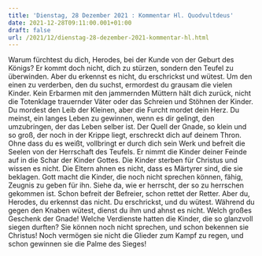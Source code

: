 ```yaml
---
title: 'Dienstag, 28 Dezember 2021 : Kommentar Hl. Quodvultdeus'
date: 2021-12-28T09:11:00.001+01:00
draft: false
url: /2021/12/dienstag-28-dezember-2021-kommentar-hl.html
---
```


Warum fürchtest du dich, Herodes, bei der Kunde von der Geburt des Königs? Er kommt doch nicht, dich zu stürzen, sondern den Teufel zu überwinden. Aber du erkennst es nicht, du erschrickst und wütest. Um den einen zu verderben, den du suchst, ermordest du grausam die vielen Kinder. Kein Erbarmen mit den jammernden Müttern hält dich zurück, nicht die Totenklage trauernder Väter oder das Schreien und Stöhnen der Kinder. Du mordest den Leib der Kleinen, aber die Furcht mordet dein Herz. Du meinst, ein langes Leben zu gewinnen, wenn es dir gelingt, den umzubringen, der das Leben selber ist. Der Quell der Gnade, so klein und so groß, der noch in der Krippe liegt, erschreckt dich auf deinem Thron. Ohne dass du es weißt, vollbringt er durch dich sein Werk und befreit die Seelen von der Herrschaft des Teufels. Er nimmt die Kinder deiner Feinde auf in die Schar der Kinder Gottes. Die Kinder sterben für Christus und wissen es nicht. Die Eltern ahnen es nicht, dass es Märtyrer sind, die sie beklagen. Gott macht die Kinder, die noch nicht sprechen können, fähig, Zeugnis zu geben für ihn. Siehe da, wie er herrscht, der so zu herrschen gekommen ist. Schon befreit der Befreier, schon rettet der Retter. Aber du, Herodes, du erkennst das nicht. Du erschrickst, und du wütest. Während du gegen den Knaben wütest, dienst du ihm und ahnst es nicht. Welch großes Geschenk der Gnade! Welche Verdienste hatten die Kinder, die so glanzvoll siegen durften? Sie können noch nicht sprechen, und schon bekennen sie Christus! Noch vermögen sie nicht die Glieder zum Kampf zu regen, und schon gewinnen sie die Palme des Sieges!